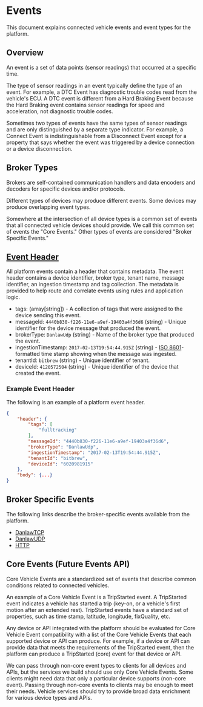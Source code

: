 # Events

This document explains connected vehicle events and event types for the platform.

## Overview

An event is a set of data points (sensor readings) that occurred at a specific
time.

The type of sensor readings in an event typically define the type of an event.
For example, a DTC Event has diagnostic trouble codes read from the vehicle's
ECU. A DTC event is different from a Hard Braking Event because the Hard Braking
event contains sensor readings for speed and acceleration, not diagnostic
trouble codes.

Sometimes two types of events have the same types of sensor readings and are
only distinguished by a separate type indicator. For example, a Connect Event is
indistinguishable from a Disconnect Event except for a property that says
whether the event was triggered by a device connection or a device
disconnection.

## Broker Types

Brokers are self-contained communication handlers and data encoders and decoders
for specific devices and/or protocols.

Different types of devices may produce different events. Some devices may
produce overlapping event types.

Somewhere at the intersection of all device types is a common set of events that
all connected vehicle devices should provide. We call this common set of events
the "Core Events." Other types of events are considered "Broker Specific
Events."

## <a href="#platform-header">Event Header</a>

All platform events contain a header that contains metadata. The event header
contains a device identifier, broker type, tenant name, message
identifier, an ingestion timestamp and tag collection. The metadata is provided
to help route and correlate events using rules and application logic.

- tags: (array[string]) - A collection of tags that were assigned to the device sending this event.
- messageId: `4440b830-f226-11e6-a9ef-19403a4f36d6` (string) - Unique identifier for the device message that produced the event.
- brokerType: `DanlawUdp` (string) - Name of the broker type that produced the event.
- ingestionTimestamp: `2017-02-13T19:54:44.915Z` (string) - [ISO 8601](https://en.wikipedia.org/wiki/ISO_8601)-formatted time stamp showing when the message was ingested.
- tenantId: `bitbrew` (string) - Unique identifier of tenant.
- deviceId: `4120572504` (string) - Unique identifier of the device that created the event.

### Example Event Header

The following is an example of a platform event header.

```json
{
    "header": {
        "tags": [
            "fulltracking"
        ],
        "messageId": "4440b830-f226-11e6-a9ef-19403a4f36d6",
        "brokerType": "DanlawUdp",
        "ingestionTimestamp": "2017-02-13T19:54:44.915Z",
        "tenantId": "bitbrew",
        "deviceId": "6020981915"
    },
    "body": {...}
}
```

## Broker Specific Events

The following links describe the broker-specific events available from the
platform.

- [DanlawTCP](broker-danlawtcp-events.md)
- [DanlawUDP](broker-danlawudp-events.md)
- [HTTP](broker-http-events.md)

## Core Events (Future Events API)

Core Vehicle Events are a standardized set of events that describe common
conditions related to connected vehicles.

An example of a Core Vehicle Event is a TripStarted event. A TripStarted
event indicates a vehicle has started a trip (key-on, or a vehicle's first
motion after an extended rest). TripStarted events have a standard set of
properties, such as time stamp, latitude, longitude, fixQuality, etc.

Any device or API integrated with the platform should be evaluated for Core
Vehicle Event compatibility with a list of the Core Vehicle Events that each
supported device or API can produce. For example, if a device or API can provide
data that meets the requirements of the TripStarted event, then the platform can
produce a TripStarted (core) event for that device or API.

We can pass through non-core event types to clients for all devices and APIs,
but the services we build should use only Core Vehicle Events. Some clients
might need data that only a particular device supports (non-core event). Passing
through non-core events to clients may be enough to meet their needs. Vehicle
services should try to provide broad data enrichment for various device types
and APIs.

